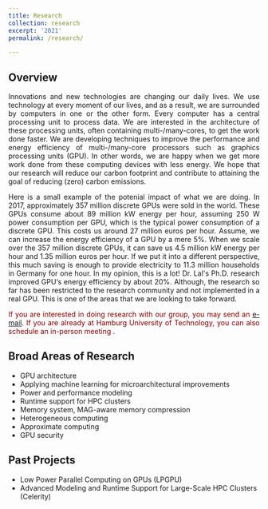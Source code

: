 ```yaml
---
title: Research
collection: research
excerpt: '2021'
permalink: /research/

---
```


Overview
----
<p align="justify">
Innovations and new technologies are changing our daily lives. We use technology at every moment of our lives, and as a result, we are surrounded by computers in one or the other form. Every computer has a central processing unit to process data. We are interested in the architecture of these processing units, often containing multi-/many-cores, to get the work done faster.  
We are developing techniques to improve the performance and energy efficiency of multi-/many-core processors such as graphics processing units (GPU). In other words, we are happy when we get more work done from these computing devices with less energy. We hope that our research will reduce our carbon footprint and contribute to attaining the goal of reducing (zero) carbon emissions. 
</p>
<p align="justify">
Here is a small example of the potenial impact of what we are doing. In 2017, approximately 357 million discrete GPUs were sold in the world. These GPUs consume about 89 million kW energy per hour, assuming 250 W power consumption per GPU, which is the typical power consumption of a discrete GPU. This costs us around 27 million euros per hour. Assume, we can increase the energy efficiency of a GPU by a mere 5%. When we scale over the 357 million discrete GPUs, it can save us 4.5 million kW energy per hour and 1.35 million euros per hour. If we put it into a different perspective, this much saving is enough to provide electricity to 11.3 million households in Germany for one hour. In my opinion, this is a lot!
Dr. Lal's Ph.D. research improved GPU‘s energy efficiency by about 20%. Although, the research so far has been restricted to the research community and not implemented in a real GPU. This is one of the areas that we are looking to take forward. 
</p>

<p align="justify">
<span style="color:maroon"> If you are interested in doing research with our group, you may send an <a href="mailto:sohan.lal@tuhh.de">e-mail</a>. If you are already at Hamburg University of Technology, you can also schedule an in-person meeting </span>.
</p>

Broad Areas of Research
---
* GPU architecture 
* Applying machine learning for microarchitectural improvements
* Power and performance modeling
* Runtime support for HPC clusters
* Memory system, MAG-aware memory compression
* Heterogeneous computing
* Approximate computing
* GPU security

Past Projects
----
* <a href="http://lpgpu.org/wp/" style="text-decoration:none">Low Power Parallel Computing on GPUs</a> (LPGPU)
* <a href="https://celerity.github.io/" style="text-decoration:none">Advanced Modeling and Runtime Support for Large-Scale HPC Clusters</a> (Celerity)
